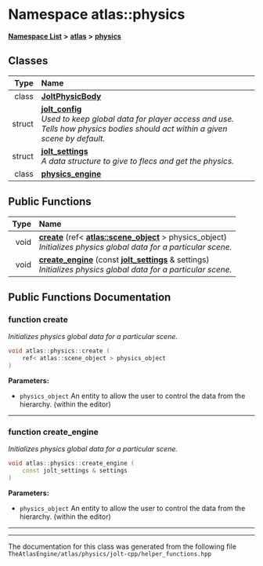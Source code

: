 

# Namespace atlas::physics



[**Namespace List**](namespaces.md) **>** [**atlas**](namespaceatlas.md) **>** [**physics**](namespaceatlas_1_1physics.md)




















## Classes

| Type | Name |
| ---: | :--- |
| class | [**JoltPhysicBody**](classatlas_1_1physics_1_1JoltPhysicBody.md) <br> |
| struct | [**jolt\_config**](structatlas_1_1physics_1_1jolt__config.md) <br>_Used to keep global data for player access and use. Tells how physics bodies should act within a given scene by default._  |
| struct | [**jolt\_settings**](structatlas_1_1physics_1_1jolt__settings.md) <br>_A data structure to give to flecs and get the physics._  |
| class | [**physics\_engine**](classatlas_1_1physics_1_1physics__engine.md) <br> |






















## Public Functions

| Type | Name |
| ---: | :--- |
|  void | [**create**](#function-create) (ref&lt; [**atlas::scene\_object**](classatlas_1_1scene__object.md) &gt; physics\_object) <br>_Initializes physics global data for a particular scene._  |
|  void | [**create\_engine**](#function-create_engine) (const [**jolt\_settings**](structatlas_1_1physics_1_1jolt__settings.md) & settings) <br>_Initializes physics global data for a particular scene._  |




























## Public Functions Documentation




### function create 

_Initializes physics global data for a particular scene._ 
```C++
void atlas::physics::create (
    ref< atlas::scene_object > physics_object
) 
```





**Parameters:**


* `physics_object` An entity to allow the user to control the data from the hierarchy. (within the editor) 




        

<hr>



### function create\_engine 

_Initializes physics global data for a particular scene._ 
```C++
void atlas::physics::create_engine (
    const jolt_settings & settings
) 
```





**Parameters:**


* `physics_object` An entity to allow the user to control the data from the hierarchy. (within the editor) 




        

<hr>

------------------------------
The documentation for this class was generated from the following file `TheAtlasEngine/atlas/physics/jolt-cpp/helper_functions.hpp`

